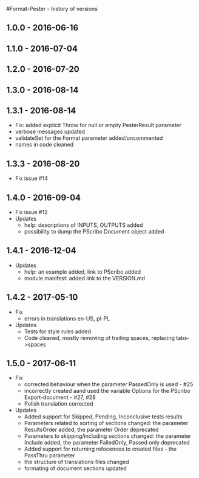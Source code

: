 #Format-Pester - history of versions

## 1.0.0 - 2016-06-16

## 1.1.0 - 2016-07-04

## 1.2.0 - 2016-07-20

## 1.3.0 - 2016-08-14

## 1.3.1 - 2016-08-14

- Fix: added explicit Throw for null or empty PesterResult parameter
- verbose messages updated
- validateSet for the Format parameter added/uncommented
- names in code cleaned

## 1.3.3 - 2016-08-20

- Fix issue #14

##  1.4.0 - 2016-09-04

- Fix issue #12
- Updates
  - help: descriptions of INPUTS, OUTPUTS added
  - possibility to dump the PScribo Document object added

## 1.4.1 - 2016-12-04

- Updates
  - help: an example added, link to PScribo added
  - module manifest: added link to the VERSION.md

## 1.4.2 - 2017-05-10

- Fix
  - errors in translations en-US, pl-PL
- Updates
  - Tests for style rules added
  - Code cleaned, mostly removing of trailing spaces, replacing tabs->spaces

## 1.5.0 - 2017-06-11

- Fix
  - corrected behaviour when the parameter PassedOnly is used - #25
  - incorrectly created aand used the variable Options for the PScribo Export-document - #27, #28
  - Polish translation corrected
- Updates
  - Added support for Skipped, Pending, Inconclusive tests results
  - Parameters related to sorting of sections changed: the parameter ResultsOrder added, the parameter Order deprecated
  - Parameters to skipping/including sections changed: the parameter Include added, the parameter FailedOnly, Passed only deprecated
  - Added support for returning refecences to created files - the PassThru parameter
  - the structure of translations files changed
  - formating of document sections updated